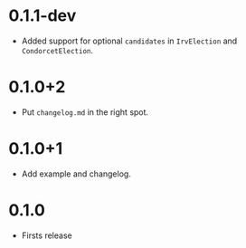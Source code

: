 # 0.1.1-dev

- Added support for optional `candidates` in `IrvElection` and 
  `CondorcetElection`.

# 0.1.0+2

- Put `changelog.md` in the right spot.

# 0.1.0+1

- Add example and changelog.

# 0.1.0

- Firsts release
